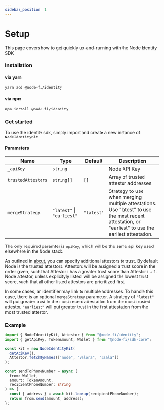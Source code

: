 ```yaml
---
sidebar_position: 1
---
```


# Setup

This page covers how to get quickly up-and-running with the Node Identity SDK

### Installation

#### via yarn

```bash
yarn add @node-fi/identity
```

#### via npm

```bash
npm install @node-fi/identity
```

### Get started

To use the identity sdk, simply import and create a new instance of `NodeIdentityKit`

#### Parameters

| Name               | Type                           | Default    | Description                                                                                                                                         |
| ------------------ | ------------------------------ | ---------- | --------------------------------------------------------------------------------------------------------------------------------------------------- |
| `_apiKey`          | `string`                       |            | Node API Key                                                                                                                                        |
| `trustedAttestors` | `string[]`                     | `[]`       | Array of trusted attestor addresses                                                                                                                 |
| `mergeStrategy`    | `"latest"` &#124; `"earliest"` | `"latest"` | Strategy to use when merging multiple attestations. Use "latest" to use the most recent attestation, or "earliest" to use the earliest attestation. |

The only required paramter is `apiKey`, which will be the same api key used elsewhere in the Node stack.

As outlined in [about](./about.md#trusting-other-attestors), you can specify additional attestors to trust. By default Node is the trusted attestors. Attestors will be assigned a trust score in the order given, such that Attestor i has a greater trust score than Attestor i + 1. Node attestor, unless explicityly listed, will be assigned the lowest trust score, such that all other listed attestors are prioritized first.

In some cases, an identifier may link to multiple addresses. To handle this case, there is an optional `mergeStrategy` parameter. A strategy of `"latest"` will put greater trust in the most recent attestation from the most trusted attestor. `"earliest"` will put greater trust in the first attestation from the most trusted attestor.

### Example

```ts
import { NodeIdentityKit, Attestor } from "@node-fi/identity";
import { getApiKey, TokenAmount, Wallet } from "@node-fi/sdk-core";

const kit = new NodeIdentityKit(
  getApiKey(),
  Attestor.fetchByNames(["node", "valora", "kaala"])
);

const sendToPhoneNumber = async (
  from: Wallet,
  amount: TokenAmount,
  recipientPhoneNumber: string
) => {
  const { address } = await kit.lookup(recipientPhoneNumber);
  return from.send(amount, address);
};
```
